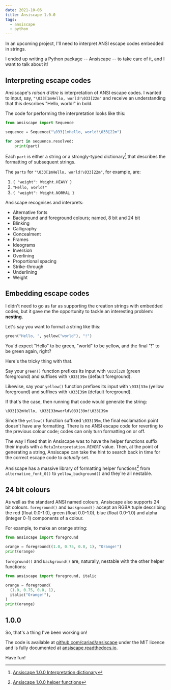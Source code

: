 ```yaml
---
date: 2021-10-06
title: Ansiscape 1.0.0
tags:
  - ansiscape
  - python
---
```


In an upcoming project, I'll need to interpret ANSI escape codes embedded in strings.

I ended up writing a Python package -- Ansiscape -- to take care of it, and I want to talk about it!

<!--more-->

## Interpreting escape codes

Ansiscape's _raison d'être_ is interpretation of ANSI escape codes. I wanted to input, say, `"\033[1mHello, world!\033[22m"` and receive an understanding that this describes "Hello, world!" in bold.

The code for performing the interpretation looks like this:

```python
from ansiscape import Sequence

sequence = Sequence("\033[1mHello, world!\033[22m")

for part in sequence.resolved:
    print(part)
```

Each `part` is either a string or a strongly-typed dictionary[^interpretation] that describes the formatting of subsequent strings.

The `parts` for `"\033[1mHello, world!\033[22m"`, for example, are:

[^interpretation]: [Ansiscape 1.0.0 Interpretation dictionary](https://ansiscape.readthedocs.io/en/1.0.0/interpretation/)

1. `{ "weight": Weight.HEAVY }`
1. `"Hello, world!"`
1. `{ "weight": Weight.NORMAL }`

Ansiscape recognises and interprets:

- Alternative fonts
- Background and foreground colours; named, 8 bit and 24 bit
- Blinking
- Calligraphy
- Concealment
- Frames
- Ideograms
- Inversion
- Overlining
- Proportional spacing
- Strike-through
- Underlining
- Weight

## Embedding escape codes

I didn't need to go as far as supporting the creation strings with embedded codes, but it gave me the opportunity to tackle an interesting problem: **nesting**.

Let's say you want to format a string like this:

```python
green("Hello, ", yellow("world"), "!")
```

You'd expect "Hello" to be green, "world" to be yellow, and the final "!" to be green again, right?

Here's the tricky thing with that.

Say your `green()` function prefixes its input with `\033[32m` (green foreground) and suffixes with `\033[39m` (default foreground).

Likewise, say your `yellow()` function prefixes its input with `\033[33m` (yellow foreground) and suffixes with `\033[39m` (default foreground).

If that's the case, then running that code would generate the string:

```text
\033[32mHello, \033[33mworld\033[39m!\033[39m
```

Since the `yellow()` function suffixed `\033[39m`, the final exclamation point doesn't have any formatting. There is no ANSI escape code for reverting to the previous colour code; codes can only turn formatting on or off.

The way I fixed that in Ansiscape was to have the helper functions suffix their inputs with a `MetaInterpretation.REVERT` value. Then, at the point of generating a string, Ansiscape can take the hint to search back in time for the correct escape code to _actually_ set.

Ansiscape has a massive library of formatting helper functions[^helpers] from `alternative_font_0()` to `yellow_background()` and they're all nestable.

[^helpers]: [Ansiscape 1.0.0 helper functions](https://ansiscape.readthedocs.io/en/1.0.0/make/#formatting-helpers)

## 24 bit colours

As well as the standard ANSI named colours, Ansiscape also supports 24 bit colours. `foreground()` and `background()` accept an RGBA tuple describing the red (float 0.0-1.0), green (float 0.0-1.0), blue (float 0.0-1.0) and alpha (integer 0-1) components of a colour.

For example, to make an orange string:

```python
from ansiscape import foreground

orange = foreground((1.0, 0.75, 0.0, 1), "Orange!")
print(orange)
```

`foreground()` and `background()` are, naturally, nestable with the other helper functions:

```python
from ansiscape import foreground, italic

orange = foreground(
  (1.0, 0.75, 0.0, 1),
  italic("Orange!"),
)
print(orange)
```

## 1.0.0

So, that's a thing I've been working on!

The code is available at [github.com/cariad/ansiscape](https://github.com/cariad/ansiscape) under the MIT licence and is fully documented at [ansiscape.readthedocs.io](https://ansiscape.readthedocs.io).

Have fun!
